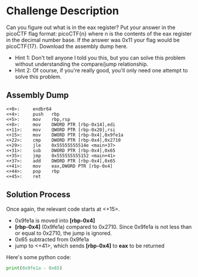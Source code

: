 # Challenge Description
Can you figure out what is in the eax register? Put your answer in the picoCTF flag format: picoCTF{n} where n is the contents of the eax register in the decimal number base. If the answer was 0x11 your flag would be picoCTF{17}.
Download the assembly dump here.
- Hint 1: Don't tell anyone I told you this, but you can solve this problem without understanding the compare/jump relationship.
- Hint 2: Of course, if you're really good, you'll only need one attempt to solve this problem.

## Assembly Dump

```
<+0>:     endbr64 
<+4>:     push   rbp
<+5>:     mov    rbp,rsp
<+8>:     mov    DWORD PTR [rbp-0x14],edi
<+11>:    mov    QWORD PTR [rbp-0x20],rsi
<+15>:    mov    DWORD PTR [rbp-0x4],0x9fe1a
<+22>:    cmp    DWORD PTR [rbp-0x4],0x2710
<+29>:    jle    0x55555555514e <main+37>
<+31>:    sub    DWORD PTR [rbp-0x4],0x65
<+35>:    jmp    0x555555555152 <main+41>
<+37>:    add    DWORD PTR [rbp-0x4],0x65
<+41>:    mov    eax,DWORD PTR [rbp-0x4]
<+44>:    pop    rbp
<+45>:    ret
```

## Solution Process

Once again, the relevant code starts at <+15>.
- 0x9fe1a is moved into **[rbp-0x4]**
- **[rbp-0x4]** (0x9fe1a) compared to 0x2710. Since 0x9fe1a is not less than or equal to 0x2710, the jump is ignored.
- 0x65 subtracted from 0x9fe1a
- jump to <+41>, which sends **[rbp-0x4]** to **eax** to be returned

Here's some python code:

```python
print(0x9fe1a - 0x65)
```
